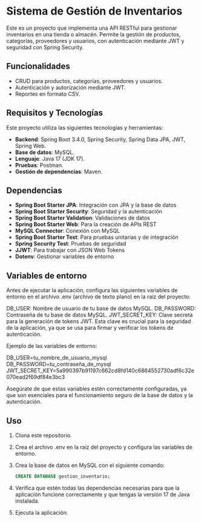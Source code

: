 # Sistema de Gestión de Inventarios

Este es un proyecto que implementa una API RESTful para gestionar inventarios en una tienda o almacén. Permite la gestión de productos, categorías, proveedores y usuarios, con autenticación mediante JWT y seguridad con Spring Security.

## Funcionalidades

- CRUD para productos, categorías, proveedores y usuarios.
- Autenticación y autorización mediante JWT.
- Reportes en formato CSV.

## Requisitos y Tecnologías

Este proyecto utiliza las siguientes tecnologías y herramientas:

- **Backend**: Spring Boot 3.4.0, Spring Security, Spring Data JPA, JWT, Spring Web.
- **Base de datos**: MySQL.
- **Lenguaje**: Java 17 (JDK 17).
- **Pruebas**: Postman.
- **Gestión de dependencias**: Maven.

## Dependencias

- **Spring Boot Starter JPA**: Integración con JPA y la base de datos
- **Spring Boot Starter Security**: Seguridad y la autenticación
- **Spring Boot Starter Validation**: Validaciones de datos
- **Spring Boot Starter Web**: Para la creación de APIs REST
- **MySQL Connector**: Conexión con MySQL
- **Spring Boot Starter Test**: Para pruebas unitarias y de integración
- **Spring Security Test**:  Pruebas de seguridad
- **JJWT**: Para trabajar con JSON Web Tokens
- **Dotenv**: Gestionar variables de entorno

## Variables de entorno

Antes de ejecutar la aplicación, configura las siguientes variables de entorno en el archivo .env (archivo de texto plano) en la raíz del proyecto:

DB_USER: Nombre de usuario de tu base de datos MySQL.
DB_PASSWORD: Contraseña de tu base de datos MySQL.
JWT_SECRET_KEY: Clave secreta para la generación de tokens JWT. Esta clave es crucial para la seguridad de la aplicación, ya que se usa para firmar y verificar los tokens de autenticación.

Ejemplo de las variables de entorno:

DB_USER=tu_nombre_de_usuario_mysql
DB_PASSWORD=tu_contraseña_de_mysql
JWT_SECRET_KEY=5a990397b91197c662cd8fd140c6864552730adf6c32e070ead2f69df84e3bc3

Asegúrate de que estas variables estén correctamente configuradas, ya que son esenciales para el funcionamiento seguro de la base de datos y la autenticación.

## Uso

1. Clona este repositorio.
2. Crea el archivo .env en la raíz del proyecto y configura las variables de entorno.
3. Crea la base de datos en MySQL con el siguiente comando:

   ```sql
   CREATE DATABASE gestion_inventario;
   
4. Verifica que estén todas las dependencias necesarias para que la aplicación funcione correctamente y que tengas la versión 17 de Java instalada.
5. Ejecuta la aplicación.
